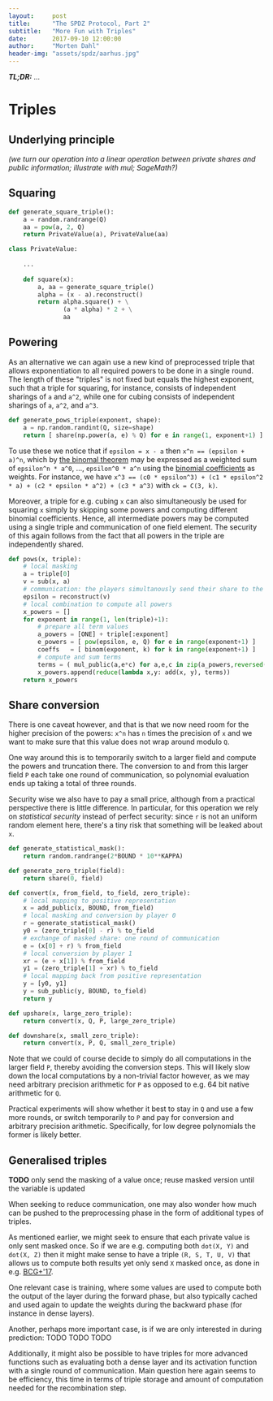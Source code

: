 ```yaml
---
layout:     post
title:      "The SPDZ Protocol, Part 2"
subtitle:   "More Fun with Triples"
date:       2017-09-10 12:00:00
author:     "Morten Dahl"
header-img: "assets/spdz/aarhus.jpg"
---
```


<em><strong>TL;DR:</strong> ... </em> 


# Triples

## Underlying principle

<em>(we turn our operation into a linear operation between private shares and public information; illustrate with mul; SageMath?)</em>


## Squaring

```python
def generate_square_triple():
    a = random.randrange(Q)
    aa = pow(a, 2, Q)
    return PrivateValue(a), PrivateValue(aa)
```

```python
class PrivateValue:
    
    ...
    
    def square(x):
        a, aa = generate_square_triple()
        alpha = (x - a).reconstruct()
        return alpha.square() + \
               (a * alpha) * 2 + \
               aa
```

## Powering

As an alternative we can again use a new kind of preprocessed triple that allows exponentiation to all required powers to be done in a single round. The length of these "triples" is not fixed but equals the highest exponent, such that a triple for squaring, for instance, consists of independent sharings of `a` and `a^2`, while one for cubing consists of independent sharings of `a`, `a^2`, and `a^3`.

```python
def generate_pows_triple(exponent, shape):
    a = np.random.randint(Q, size=shape)
    return [ share(np.power(a, e) % Q) for e in range(1, exponent+1) ]
```

To use these we notice that if `epsilon = x - a` then `x^n == (epsilon + a)^n`, which by [the binomal theorem](https://en.wikipedia.org/wiki/Binomial_theorem) may be expressed as a weighted sum of `epsilon^n * a^0`, ..., `epsilon^0 * a^n` using the [binomial coefficients](https://en.wikipedia.org/wiki/Binomial_coefficient) as weights. For instance, we have `x^3 == (c0 * epsilon^3) + (c1 * epsilon^2 * a) + (c2 * epsilon * a^2) + (c3 * a^3)` with `ck = C(3, k)`.

Moreover, a triple for e.g. cubing `x` can also simultaneously be used for squaring `x` simply by skipping some powers and computing different binomial coefficients. Hence, all intermediate powers may be computed using a single triple and communication of one field element. The security of this again follows from the fact that all powers in the triple are independently shared.

```python
def pows(x, triple):
    # local masking
    a = triple[0]
    v = sub(x, a)
    # communication: the players simultanously send their share to the other
    epsilon = reconstruct(v)
    # local combination to compute all powers
    x_powers = []
    for exponent in range(1, len(triple)+1):
        # prepare all term values
        a_powers = [ONE] + triple[:exponent]
        e_powers = [ pow(epsilon, e, Q) for e in range(exponent+1) ]
        coeffs   = [ binom(exponent, k) for k in range(exponent+1) ]
        # compute and sum terms
        terms = ( mul_public(a,e*c) for a,e,c in zip(a_powers,reversed(e_powers),coeffs) )
        x_powers.append(reduce(lambda x,y: add(x, y), terms))
    return x_powers
```


## Share conversion

There is one caveat however, and that is that we now need room for the higher precision of the powers: `x^n` has `n` times the precision of `x` and we want to make sure that this value does not wrap around modulo `Q`.

One way around this is to temporarily switch to a larger field and compute the powers and truncation there. The conversion to and from this larger field `P` each take one round of communication, so polynomial evaluation ends up taking a total of three rounds. 

Security wise we also have to pay a small price, although from a practical perspective there is little difference. In particular, for this operation we rely on *statistical security* instead of perfect security: since `r` is not an uniform random element here, there's a tiny risk that something will be leaked about `x`.

```python
def generate_statistical_mask():
    return random.randrange(2*BOUND * 10**KAPPA)

def generate_zero_triple(field):
    return share(0, field)

def convert(x, from_field, to_field, zero_triple):
    # local mapping to positive representation
    x = add_public(x, BOUND, from_field)
    # local masking and conversion by player 0
    r = generate_statistical_mask()
    y0 = (zero_triple[0] - r) % to_field
    # exchange of masked share: one round of communication
    e = (x[0] + r) % from_field
    # local conversion by player 1
    xr = (e + x[1]) % from_field
    y1 = (zero_triple[1] + xr) % to_field
    # local mapping back from positive representation
    y = [y0, y1]
    y = sub_public(y, BOUND, to_field)
    return y

def upshare(x, large_zero_triple):
    return convert(x, Q, P, large_zero_triple)

def downshare(x, small_zero_triple):
    return convert(x, P, Q, small_zero_triple)
```

Note that we could of course decide to simply do all computations in the larger field `P`, thereby avoiding the conversion steps. This will likely slow down the local computations by a non-trivial factor however, as we may need arbitrary precision arithmetic for `P` as opposed to e.g. 64 bit native arithmetic for `Q`.

Practical experiments will show whether it best to stay in `Q` and use a few more rounds, or switch temporarily to `P` and pay for conversion and arbitrary precision arithmetic. Specifically, for low degree polynomials the former is likely better.



## Generalised triples

**TODO** only send the masking of a value once; reuse masked version until the variable is updated

When seeking to reduce communication, one may also wonder how much can be pushed to the preprocessing phase in the form of additional types of triples.

As mentioned earlier, we might seek to ensure that each private value is only sent masked once. So if we are e.g. computing both `dot(X, Y)` and `dot(X, Z)` then it might make sense to have a triple `(R, S, T, U, V)` that allows us to compute both results yet only send `X` masked once, as done in e.g. [BCG+'17](https://eprint.iacr.org/2017/1234). 

One relevant case is training, where some values are used to compute both the output of the layer during the forward phase, but also typically cached and used again to update the weights during the backward phase (for instance in dense layers). 

Another, perhaps more important case, is if we are only interested in during prediction:  TODO TODO TODO

Additionally, it might also be possible to have triples for more advanced functions such as evaluating both a dense layer and its activation function with a single round of communication. Main question here again seems to be efficiency, this time in terms of triple storage and amount of computation needed for the recombination step.

<!--


https://www1.cs.fau.de/filepool/publications/octavian_securescm/smcint-scn10.pdf

https://www.iacr.org/archive/pkc2007/44500343/44500343.pdf
-->

